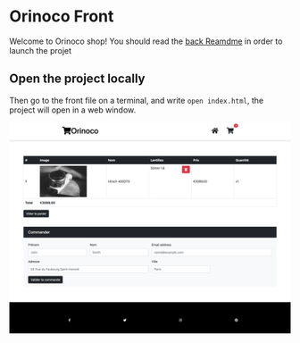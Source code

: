 # Orinoco Front

Welcome to Orinoco shop!
You should read the [back Reamdme](https://github.com/Vesta-nna/AnnaDominguez_5_11062021/blob/main/back/README.md) in order to launch the projet

## Open the project locally
Then go to the front file on a terminal, and write `open index.html`, the project will open in a web window.

![Panier](../assets/images/screencapture-file-Users-vesta-Desktop-OpenClassrooms-P05-AnnaDominguez-5-11062021-front-pages-panier-html-2021-08-12-16_46_47.png)
